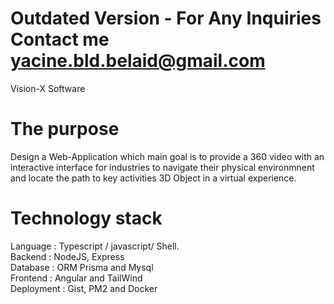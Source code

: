 # Outdated Version - For Any Inquiries Contact me yacine.bld.belaid@gmail.com
Vision-X Software

# The purpose 
Design a Web-Application which main goal is to provide a 360 video with an interactive interface for industries to navigate their physical environmnent and locate the path to key activities 3D Object in a virtual experience.

# Technology stack

Language : Typescript / javascript/ Shell.   
Backend : NodeJS, Express   
Database : ORM Prisma and Mysql   
Frontend : Angular and TailWind   
Deployment : Gist, PM2 and Docker   
